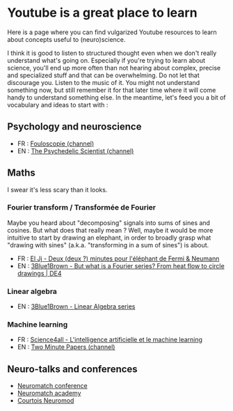 # Youtube is a great place to learn

Here is a page where you can find vulgarized Youtube resources to learn about concepts useful to (neuro)science.

I think it is good to listen to structured thought even when we don't really understand what's going on. Especially if you're trying to learn about science, you'll end up more often than not hearing about complex, precise and specialized stuff and that can be overwhelming. Do not let that discourage you. Listen to the music of it. You might not understand something now, but still remember it for that later time where it will come handy to understand something else. In the meantime, let's feed you a bit of vocabulary and ideas to start with :

## Psychology and neuroscience
- FR : [Fouloscopie (channel)](https://www.youtube.com/c/Fouloscopie/videos)
- EN : [The Psychedelic Scientist (channel)](https://www.youtube.com/channel/UCccafaIN6dwBwyl1cwNH90w)

## Maths
I swear it's less scary than it looks.

### Fourier transform / Transformée de Fourier
Maybe you heard about "decomposing" signals into sums of sines and cosines. But what does that really mean ? Well, maybe it would be more intuitive to start by drawing an elephant, in order to broadly grasp what "drawing with sines" (a.k.a. "transforming in a sum of sines") is about.
- FR : [El Jj - Deux (deux ?) minutes pour l'éléphant de Fermi & Neumann](https://youtu.be/uazPP0ny3XQ)
- EN : [3Blue1Brown - But what is a Fourier series? From heat flow to circle drawings | DE4](https://youtu.be/r6sGWTCMz2k)

### Linear algebra
- EN : [3Blue1Brown - Linear Algebra series](https://www.youtube.com/playlist?list=PLZHQObOWTQDPD3MizzM2xVFitgF8hE_ab)

### Machine learning
- FR : [Science4all - L'intelligence artificielle et le machine learning](https://www.youtube.com/playlist?list=PLtzmb84AoqRTl0m1b82gVLcGU38miqdrC)
- EN : [Two Minute Papers (channel)](https://www.youtube.com/channel/UCbfYPyITQ-7l4upoX8nvctg)

## Neuro-talks and conferences
- [Neuromatch conference](https://www.youtube.com/channel/UCcBKrxkfNv04R9PXLovjf5w)
- [Neuromatch academy](https://www.youtube.com/channel/UC4LoD4yNBuLKQwDOV6t-KPw/videos)
- [Courtois Neuromod](https://www.youtube.com/channel/UCjeuWWEmZt5Zbx0LBiPbDJw)
